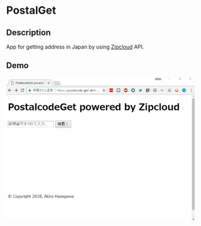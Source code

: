 # PostalGet

## Description
App for getting address in Japan by using [Zipcloud](http://zipcloud.ibsnet.co.jp/doc/api) API.

## Demo

![demo](https://github.com/akrha/postalGet/blob/a/demo.gif?raw=true)
